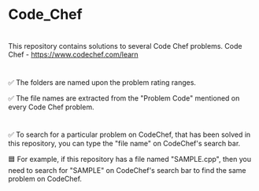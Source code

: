 # Code_Chef
#
This repository contains solutions to several Code Chef problems.
Code Chef - https://www.codechef.com/learn
#
#
✅ The folders are named upon the problem rating ranges.

✅ The file names are extracted from the "Problem Code" mentioned on every Code Chef problem.
#
✅ To search for a particular problem on CodeChef, that has been solved in this repository, you can type the "file name" on CodeChef's search bar.

🟦 For example, if this repository has a file named "SAMPLE.cpp", then you need to search for "SAMPLE" on CodeChef's search bar to find the same problem on CodeChef.
#
#